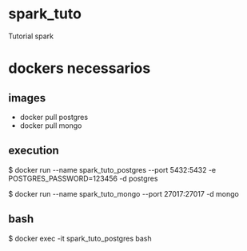 # spark_tuto

Tutorial spark

# dockers necessarios

## images

- docker pull postgres
- docker pull mongo

## execution

$ docker run --name spark_tuto_postgres --port 5432:5432 -e POSTGRES_PASSWORD=123456 -d postgres

$ docker run --name spark_tuto_mongo --port 27017:27017 -d mongo

## bash

$ docker exec -it spark_tuto_postgres bash

